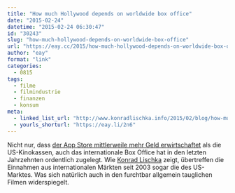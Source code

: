 ```yaml
---
title: "How much Hollywood depends on worldwide box office"
date: "2015-02-24"
datetime: "2015-02-24 06:30:47"
id: "30243"
slug: "how-much-hollywood-depends-on-worldwide-box-office"
url: "https://eay.cc/2015/how-much-hollywood-depends-on-worldwide-box-office/"
author: "eay"
format: "link"
categories:
  - 0815
tags:
  - filme
  - filmindustrie
  - finanzen
  - konsum
meta:
  - linked_list_url: "http://www.konradlischka.info/2015/02/blog/how-much-hollywood-depends-on-worldwide-box-office/"
  - yourls_shorturl: "https://eay.li/2n6"
---
```


Nicht nur, dass [der App Store mittlerweile mehr Geld erwirtschaftet](//eay.cc/2015/ios-apps-generieren-mehr-geld-als-us-kinokassen/) als die US-Kinokassen, auch das internationale Box Office hat in den letzten Jahrzehnten ordentlich zugelegt. Wie [Konrad Lischka](http://www.konradlischka.info/) zeigt, übertreffen die Einnahmen aus internationalen Märkten seit 2003 sogar die des US-Marktes. Was sich natürlich auch in den furchtbar allgemein tauglichen Filmen widerspiegelt.

